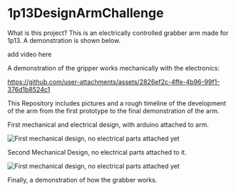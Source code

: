 # 1p13DesignArmChallenge
What is this project? This is an electrically controlled grabber arm made for 1p13. A demonstration is shown below.


add video here

A demonstration of the gripper works mechanically with the electronics:

https://github.com/user-attachments/assets/2826ef2c-4ffe-4b96-99f1-376d1b8524c1

This Repository includes pictures and a rough timeline of the development of the arm from the first prototype to the final demonstration of the arm. 

First mechanical and electrical design, with arduino attached to arm. 

![First mechanical design, no electrical parts attached yet](https://cdn.discordapp.com/attachments/1282538236236926998/1283539983608840278/IMG_20240911_172927_123.jpg?ex=66e35d43&is=66e20bc3&hm=2aee319def829a872ee8e2da3e23bb6de5971f1d8b50f5ec265ae83107ede91e&)

Second Mechanical Design, no electrical parts attached to it.

![First mechanical design, no electrical parts attached yet](https://cdn.discordapp.com/attachments/1282538236236926998/1283540550372298822/IMG_20240911_172951_404.jpg?ex=66e35dca&is=66e20c4a&hm=543f913ec0bc45eec1343f4839345adca5433977fa0cc0476262435de82967da&)


Finally, a demonstration of how the grabber works. 





